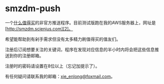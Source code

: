# smzdm-push

一个[什么值得买][1]的非官方推送程序。目前测试版跑在我的AWS服务器上，网址是[http://smzdm.scienjus.com][2]。

希望能帮助到有剁手需求但没有太多精力刷值得买的值友们。

注册后订阅想要关注的关键词，程序在发现对应信息的半小时内将会把这些信息推送到你的注册邮箱。

注册时的密码请设置在8位以上（忘记加提示了）。

有任何疑问请联系我的邮箱：xie_enlong@foxmail.com。

[1]:http://www.smzdm.com
[2]:http://smzdm.scienjus.com
